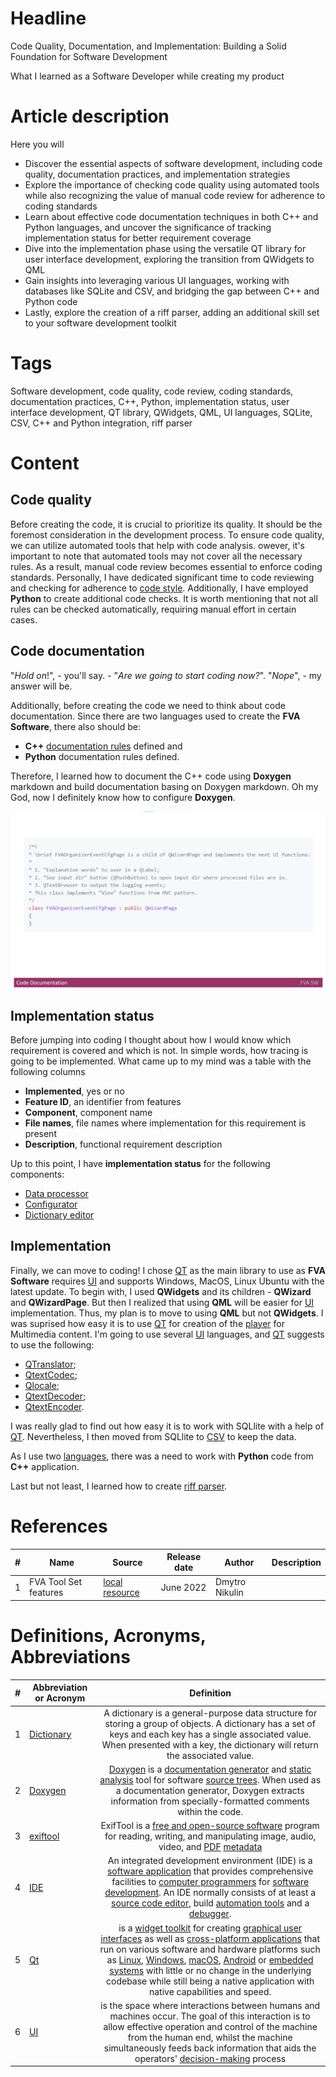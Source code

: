 # Headline
Code Quality, Documentation, and Implementation: Building a Solid Foundation for Software Development

What I learned as a Software Developer while creating my product

# Article description
Here you will
- Discover the essential aspects of software development, including code quality, documentation practices, and implementation strategies 
- Explore the importance of checking code quality using automated tools while also recognizing the value of manual code review for adherence to coding standards
- Learn about effective code documentation techniques in both C++ and Python languages, and uncover the significance of tracking implementation status for better requirement coverage
- Dive into the implementation phase using the versatile QT library for user interface development, exploring the transition from QWidgets to QML
- Gain insights into leveraging various UI languages, working with databases like SQLite and CSV, and bridging the gap between C++ and Python code
- Lastly, explore the creation of a riff parser, adding an additional skill set to your software development toolkit 

# Tags
Software development, code quality, code review, coding standards, documentation practices, C++, Python, implementation status, user interface development, QT library, QWidgets, QML, UI languages, SQLite, CSV, C++ and Python integration, riff parser

# Content

## Code quality

Before creating the code, it is crucial to prioritize its quality.
It should be the foremost consideration in the development process.
To ensure code quality, we can utilize automated tools that help with code analysis.
 owever, it's important to note that automated tools may not cover all the necessary rules. 
As a result, manual code review becomes essential to enforce coding standards.
Personally, I have dedicated significant time to code reviewing and checking for adherence to [code style](https://github.com/dimanikulin/fva/blob/master/CodeStyle.md). Additionally, 
I have employed **Python** to create additional code checks.
It is worth mentioning that not all rules can be checked automatically, requiring manual effort in certain cases.

## Code documentation
"*Hold on*!", - you'll say. - "*Are we going to start coding now?*".
"*Nope*", - my answer will be.

Additionally, before creating the code we need to think about code documentation.
Since there are two languages used to create the **FVA Software**, there also should be: 
- **C++** [documentation rules](https://github.com/dimanikulin/fva/blob/master/CodeDocumentation.md) defined and
- **Python** documentation rules defined.

Therefore, I learned how to document the C++ code using **Doxygen** markdown and build documentation basing on Doxygen markdown. 
Oh my God, now I definitely know how to configure **Doxygen**.

<img src="CodeDocumentation.png" alt="CodeDocumentation"/>

## Implementation status
Before jumping into coding I thought about how I would know which requirement is covered and which is not.
In simple words, how tracing is going to be implemented.
What came up to my mind was a table with the following columns
- **Implemented**, yes or no
- **Feature ID**, an identifier from features
- **Component**, component name
- **File names**, file names where implementation for this requirement is present
- **Description**, functional requirement description

Up to this point, I have **implementation status** for the following components:
- [Data processor](https://github.com/dimanikulin/fva/blob/master/FVADataProcessor/IMPLEMENTATIONSTATUS.MD)
- [Configurator](https://github.com/dimanikulin/fva/blob/master/FVAConfigurator/IMPLEMENTATIONSTATUS.MD)
- [Dictionary editor](https://github.com/dimanikulin/fva/blob/master/FVADictionaryEditor/IMPLEMENTATIONSTATUS.MD)

## Implementation
Finally, we can move to coding!
I chose [QT](https://en.wikipedia.org/wiki/Qt_(software)) as the main library to use as **FVA Software** requires [UI](https://en.wikipedia.org/wiki/User_interface) and supports Windows, MacOS, Linux Ubuntu with the latest update.
To begin with, I used **QWidgets** and its children - **QWizard** and **QWizardPage**. 
But then I realized that using **QML** will be easier for [UI](https://en.wikipedia.org/wiki/User_interface) implementation.
Thus, my plan is to move to using **QML** but not **QWidgets**. 
I was suprised how easy it is to use [QT](https://en.wikipedia.org/wiki/Qt_(software)) for creation of the [player](https://github.com/dimanikulin/fva/blob/master/FVAPlayer) for Multimedia content. 
I'm going to use several [UI](https://en.wikipedia.org/wiki/User_interface) languages, and [QT](https://en.wikipedia.org/wiki/Qt_(software)) suggests to use the following: 

- [QTranslator](https://doc.qt.io/qt-5/qtranslator.html);
- [QtextCodec](https://doc.qt.io/qt-5/qtextcodec.html);
- [Qlocale](https://doc.qt.io/qt-5/qlocale.html);
- [QtextDecoder](https://doc.qt.io/qt-5/qtextdecoder.html);
- [QtextEncoder](https://doc.qt.io/qt-5/qtextencoder.html).

I was really glad to find out how easy it is to work with SQLlite with a help of [QT](https://en.wikipedia.org/wiki/Qt_(software)).
Nevertheless, I then moved from SQLlite to [CSV](https://github.com/dimanikulin/fva/blob/master/FVACommonLib/fvacsvfile.h) to keep the data. 

As I use two [languages](https://github.com/dimanikulin/fva/blob/master/README.md#programming-languages), there was a need to work with **Python** code from **C++** application.
 
Last but not least, I learned how to create [riff parser](https://github.com/dimanikulin/fva/blob/master/FVACommonLib/fvariffparser.h).

# References
| # | Name                 | Source                | Release date           |  Author                 | Description   |
| - | ---------------------|---------------------- |----------------------- | ----------------------- |:-------------:|
| 1 | FVA Tool Set features | [local resource](./FVADocX/FVAToolSetFeatures.pptx) | June 2022 | Dmytro Nikulin | | 

# Definitions, Acronyms, Abbreviations
| # | Abbreviation or Acronym | Definition     |
| - | ------------------------|:--------------:|
| 1 | [Dictionary](https://en.wikibooks.org/wiki/A-level_Computing/AQA/Paper_1/Fundamentals_of_data_structures/Dictionaries)|A dictionary is a general-purpose data structure for storing a group of objects. A dictionary has a set of keys and each key has a single associated value. When presented with a key, the dictionary will return the associated value. |
| 2 | [Doxygen](https://en.wikipedia.org/wiki/Doxygen)| [Doxygen](https://en.wikipedia.org/wiki/Doxygen)  is a [documentation generator](https://en.wikipedia.org/wiki/Documentation_generator) and [static analysis](https://en.wikipedia.org/wiki/Static_analysis) tool for software [source trees](https://en.wikipedia.org/wiki/Source_code#Organization). When used as a documentation generator, Doxygen extracts information from specially-formatted comments within the code.|
| 3 | [exiftool](https://en.wikipedia.org/wiki/ExifTool)| ExifTool is a [free and open-source software](https://en.wikipedia.org/wiki/Free_and_open-source_software) program for reading, writing, and manipulating image, audio, video, and [PDF](https://en.wikipedia.org/wiki/Portable_Document_Format) [metadata](https://en.wikipedia.org/wiki/Metadata)|
| 4 | [IDE](https://en.wikipedia.org/wiki/Integrated_development_environment)| An integrated development environment (IDE) is a [software application](https://en.wikipedia.org/wiki/Application_software) that provides comprehensive facilities to [computer programmers](https://en.wikipedia.org/wiki/Computer_programmer) for [software development](https://en.wikipedia.org/wiki/Software_development). An IDE normally consists of at least a [source code editor](https://en.wikipedia.org/wiki/Source_code_editor), build [automation tools](https://en.wikipedia.org/wiki/Build_automation) and a [debugger](https://en.wikipedia.org/wiki/Debugger).|
| 5 | [Qt](https://en.wikipedia.org/wiki/Qt_(software))|is a [widget toolkit](https://en.wikipedia.org/wiki/Widget_toolkit) for creating [graphical user interfaces](https://en.wikipedia.org/wiki/Graphical_user_interfaces) as well as [cross-platform applications](https://en.wikipedia.org/wiki/Cross-platform) that run on various software and hardware platforms such as [Linux](https://en.wikipedia.org/wiki/Linux), [Windows](https://en.wikipedia.org/wiki/Windows), [macOS](https://en.wikipedia.org/wiki/MacOS), [Android](https://en.wikipedia.org/wiki/Android_(operating_system)) or [embedded systems](https://en.wikipedia.org/wiki/Embedded_system) with little or no change in the underlying codebase while still being a native application with native capabilities and speed. |
| 6 | [UI](https://en.wikipedia.org/wiki/User_interface)| is the space where interactions between humans and machines occur. The goal of this interaction is to allow effective operation and control of the machine from the human end, whilst the machine simultaneously feeds back information that aids the operators' [decision-making](https://en.wikipedia.org/wiki/Decision-making) process|